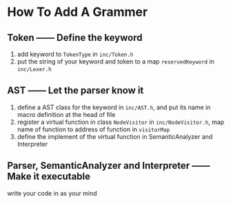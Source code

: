 # How To Add A Grammer

## Token —— Define the keyword

1. add keyword to `TokenType` in `inc/Token.h`
2. put the string of your keyword and token to a map `reservedKeyword` in `inc/Lexer.h`

## AST —— Let the parser know it

1. define a AST class for the keyword in `inc/AST.h`, and put its name in macro definition at the head of file
2. register a virtual function in class `NodeVisitor` in `inc/NodeVisitor.h`, map name of function to address of function in `visitorMap`
3. define the implement of the virtual function in SemanticAnalyzer and Interpreter

## Parser, SemanticAnalyzer and Interpreter —— Make it executable

write your code in as your mind